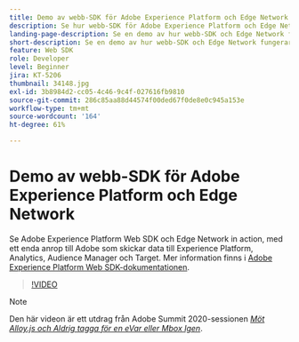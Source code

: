 ```yaml
---
title: Demo av webb-SDK för Adobe Experience Platform och Edge Network
description: Se hur webb-SDK för Adobe Experience Platform och Edge Network fungerar, med ett enda anrop till Adobe som skickar data till Experience Platform, Analytics, Audience Manager och Target.
landing-page-description: Se en demo av hur webb-SDK och Edge Network fungerar, med ett enda anrop till Adobe som skickar data till Experience Platform, Analytics, Audience Manager och Target.
short-description: Se en demo av hur webb-SDK och Edge Network fungerar, med ett enda anrop till Adobe som skickar data till Experience Platform, Analytics, Audience Manager och Target.
feature: Web SDK
role: Developer
level: Beginner
jira: KT-5206
thumbnail: 34148.jpg
exl-id: 3b8984d2-cc05-4c46-9c4f-027616fb9810
source-git-commit: 286c85aa88d44574f00ded67f0de8e0c945a153e
workflow-type: tm+mt
source-wordcount: '164'
ht-degree: 61%

---
```


# Demo av webb-SDK för Adobe Experience Platform och Edge Network

Se Adobe Experience Platform Web SDK och Edge Network in action, med ett enda anrop till Adobe som skickar data till Experience Platform, Analytics, Audience Manager och Target. Mer information finns i [Adobe Experience Platform Web SDK-dokumentationen](https://experienceleague.adobe.com/docs/experience-platform/edge/home.html?lang=sv-SE).

>[!VIDEO](https://video.tv.adobe.com/v/34148?learn=on&enablevpops)

>[!NOTE]
>
>Den här videon är ett utdrag från Adobe Summit 2020-sessionen *[Möt Alloy.js och Aldrig tagga för en eVar eller Mbox Igen](https://business.adobe.com/se/summit/2020/with-alloy-js-never-tag-for-an-evar-or-mbox-again.html)*.
